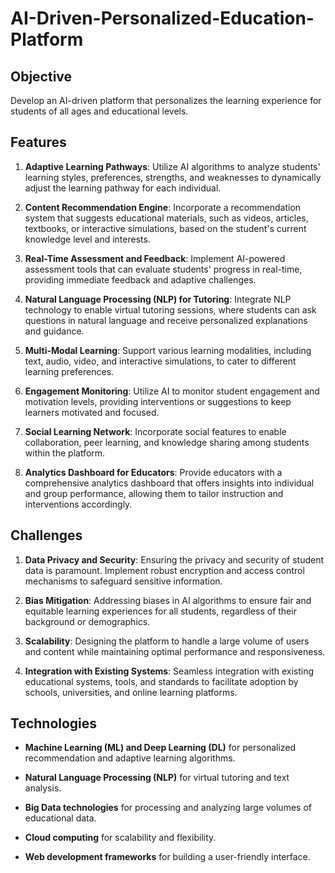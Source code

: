 # AI-Driven-Personalized-Education-Platform

## Objective
Develop an AI-driven platform that personalizes the learning experience for students of all ages and educational levels.

## Features
1. **Adaptive Learning Pathways**: Utilize AI algorithms to analyze students' learning styles, preferences, strengths, and weaknesses to dynamically adjust the learning pathway for each individual.
  
2. **Content Recommendation Engine**: Incorporate a recommendation system that suggests educational materials, such as videos, articles, textbooks, or interactive simulations, based on the student's current knowledge level and interests.
  
3. **Real-Time Assessment and Feedback**: Implement AI-powered assessment tools that can evaluate students' progress in real-time, providing immediate feedback and adaptive challenges.
  
4. **Natural Language Processing (NLP) for Tutoring**: Integrate NLP technology to enable virtual tutoring sessions, where students can ask questions in natural language and receive personalized explanations and guidance.
  
5. **Multi-Modal Learning**: Support various learning modalities, including text, audio, video, and interactive simulations, to cater to different learning preferences.
  
6. **Engagement Monitoring**: Utilize AI to monitor student engagement and motivation levels, providing interventions or suggestions to keep learners motivated and focused.
  
7. **Social Learning Network**: Incorporate social features to enable collaboration, peer learning, and knowledge sharing among students within the platform.
  
8. **Analytics Dashboard for Educators**: Provide educators with a comprehensive analytics dashboard that offers insights into individual and group performance, allowing them to tailor instruction and interventions accordingly.

## Challenges
1. **Data Privacy and Security**: Ensuring the privacy and security of student data is paramount. Implement robust encryption and access control mechanisms to safeguard sensitive information.
   
2. **Bias Mitigation**: Addressing biases in AI algorithms to ensure fair and equitable learning experiences for all students, regardless of their background or demographics.
   
3. **Scalability**: Designing the platform to handle a large volume of users and content while maintaining optimal performance and responsiveness.
   
4. **Integration with Existing Systems**: Seamless integration with existing educational systems, tools, and standards to facilitate adoption by schools, universities, and online learning platforms.

## Technologies
- **Machine Learning (ML) and Deep Learning (DL)** for personalized recommendation and adaptive learning algorithms.
  
- **Natural Language Processing (NLP)** for virtual tutoring and text analysis.
  
- **Big Data technologies** for processing and analyzing large volumes of educational data.
  
- **Cloud computing** for scalability and flexibility.
  
- **Web development frameworks** for building a user-friendly interface.
